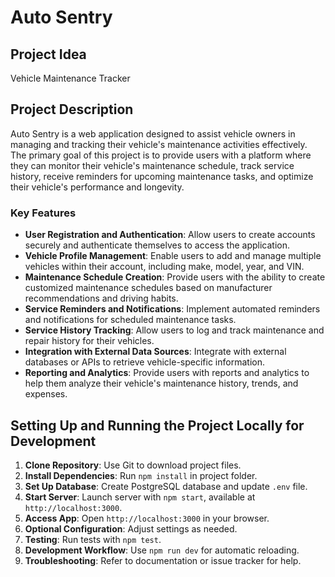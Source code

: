 # Auto Sentry

## Project Idea
Vehicle Maintenance Tracker

## Project Description
Auto Sentry is a web application designed to assist vehicle owners in managing and tracking their vehicle's maintenance activities effectively. The primary goal of this project is to provide users with a platform where they can monitor their vehicle's maintenance schedule, track service history, receive reminders for upcoming maintenance tasks, and optimize their vehicle's performance and longevity.

### Key Features
- **User Registration and Authentication**: Allow users to create accounts securely and authenticate themselves to access the application.
- **Vehicle Profile Management**: Enable users to add and manage multiple vehicles within their account, including make, model, year, and VIN.
- **Maintenance Schedule Creation**: Provide users with the ability to create customized maintenance schedules based on manufacturer recommendations and driving habits.
- **Service Reminders and Notifications**: Implement automated reminders and notifications for scheduled maintenance tasks.
- **Service History Tracking**: Allow users to log and track maintenance and repair history for their vehicles.
- **Integration with External Data Sources**: Integrate with external databases or APIs to retrieve vehicle-specific information.
- **Reporting and Analytics**: Provide users with reports and analytics to help them analyze their vehicle's maintenance history, trends, and expenses.

## Setting Up and Running the Project Locally for Development

1. **Clone Repository**: Use Git to download project files.
2. **Install Dependencies**: Run `npm install` in project folder.
3. **Set Up Database**: Create PostgreSQL database and update `.env` file.
4. **Start Server**: Launch server with `npm start`, available at `http://localhost:3000`.
5. **Access App**: Open `http://localhost:3000` in your browser.
6. **Optional Configuration**: Adjust settings as needed.
7. **Testing**: Run tests with `npm test`.
8. **Development Workflow**: Use `npm run dev` for automatic reloading.
9. **Troubleshooting**: Refer to documentation or issue tracker for help.